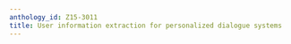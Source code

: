 ```yaml
---
anthology_id: Z15-3011
title: User information extraction for personalized dialogue systems
---
```

